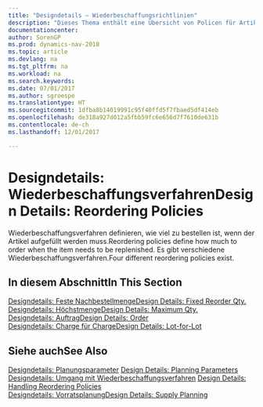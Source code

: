```yaml
---
title: "Designdetails – Wiederbeschaffungsrichtlinien"
description: "Dieses Thema enthält eine Übersicht von Policen für Artikelergänzungen."
documentationcenter: 
author: SorenGP
ms.prod: dynamics-nav-2018
ms.topic: article
ms.devlang: na
ms.tgt_pltfrm: na
ms.workload: na
ms.search.keywords: 
ms.date: 07/01/2017
ms.author: sgroespe
ms.translationtype: HT
ms.sourcegitcommit: 1dfba8b14019991c95f40ffd5f7fbaed5df414eb
ms.openlocfilehash: de318a927d012a5fbb59fc6e656d7f7610de631b
ms.contentlocale: de-ch
ms.lasthandoff: 12/01/2017

---
```

# <a name="design-details-reordering-policies"></a><span data-ttu-id="e3448-103">Designdetails: Wiederbeschaffungsverfahren</span><span class="sxs-lookup"><span data-stu-id="e3448-103">Design Details: Reordering Policies</span></span>
<span data-ttu-id="e3448-104">Wiederbeschaffungsverfahren definieren, wie viel zu bestellen ist, wenn der Artikel aufgefüllt werden muss.</span><span class="sxs-lookup"><span data-stu-id="e3448-104">Reordering policies define how much to order when the item needs to be replenished.</span></span> <span data-ttu-id="e3448-105">Es gibt verschiedene Wiederbeschaffungsverfahren.</span><span class="sxs-lookup"><span data-stu-id="e3448-105">Four different reordering policies exist.</span></span>  

## <a name="in-this-section"></a><span data-ttu-id="e3448-106">In diesem Abschnitt</span><span class="sxs-lookup"><span data-stu-id="e3448-106">In This Section</span></span>  
[<span data-ttu-id="e3448-107">Designdetails: Feste Nachbestellmenge</span><span class="sxs-lookup"><span data-stu-id="e3448-107">Design Details: Fixed Reorder Qty.</span></span>](design-details-fixed-reorder-qty.md)  
[<span data-ttu-id="e3448-108">Designdetails: Höchstmenge</span><span class="sxs-lookup"><span data-stu-id="e3448-108">Design Details: Maximum Qty.</span></span>](design-details-maximum-qty.md)  
[<span data-ttu-id="e3448-109">Designdetails: Auftrag</span><span class="sxs-lookup"><span data-stu-id="e3448-109">Design Details: Order</span></span>](design-details-order.md)  
[<span data-ttu-id="e3448-110">Designdetails: Charge für Charge</span><span class="sxs-lookup"><span data-stu-id="e3448-110">Design Details: Lot-for-Lot</span></span>](design-details-lot-for-lot.md)  

## <a name="see-also"></a><span data-ttu-id="e3448-111">Siehe auch</span><span class="sxs-lookup"><span data-stu-id="e3448-111">See Also</span></span>  
<span data-ttu-id="e3448-112">[Designdetails: Planungsparameter](design-details-planning-parameters.md) </span><span class="sxs-lookup"><span data-stu-id="e3448-112">[Design Details: Planning Parameters](design-details-planning-parameters.md) </span></span>  
<span data-ttu-id="e3448-113">[Designdetails: Umgang mit Wiederbeschaffungsverfahren](design-details-handling-reordering-policies.md) </span><span class="sxs-lookup"><span data-stu-id="e3448-113">[Design Details: Handling Reordering Policies](design-details-handling-reordering-policies.md) </span></span>  
[<span data-ttu-id="e3448-114">Designdetails: Vorratsplanung</span><span class="sxs-lookup"><span data-stu-id="e3448-114">Design Details: Supply Planning</span></span>](design-details-supply-planning.md)

